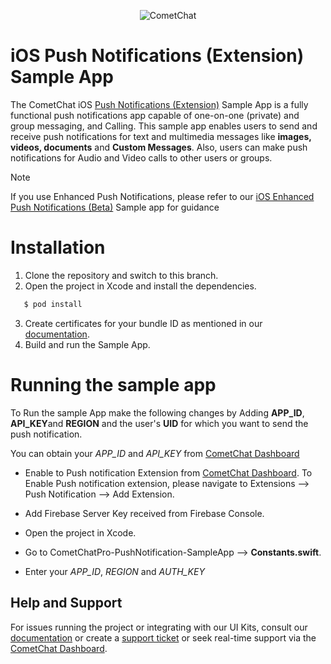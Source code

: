 <p align="center">
  <img alt="CometChat" src="https://assets.cometchat.io/website/images/logos/banner.png">
</p>

# iOS Push Notifications (Extension) Sample App

The CometChat iOS [Push Notifications (Extension)](https://www.cometchat.com/docs-beta/extensions/ios-apns-push-notifications) Sample App is a fully functional push notifications app capable of one-on-one (private) and group messaging, and Calling. This sample app enables users to send and receive push notifications for text and multimedia messages like **images, videos, documents** and **Custom Messages**. Also, users can make push notifications for Audio and Video calls to other users or groups.

> [!NOTE]
> If you use Enhanced Push Notifications, please refer to our [iOS Enhanced Push Notifications (Beta)](https://github.com/cometchat/cometchat-push-notification-app-ios) Sample app for guidance

# Installation

1.  Clone the repository and switch to this branch.
2.  Open the project in Xcode and install the dependencies.

```sh
   $ pod install
```

3. Create certificates for your bundle ID as mentioned in our [documentation](https://prodocs.cometchat.com/docs/ios-extensions-enhanced-push-notification).
4. Build and run the Sample App.

# Running the sample app

To Run the sample App make the following changes by Adding **APP_ID**, **API_KEY**and **REGION** and the user's **UID** for which you want to send the push notification.

You can obtain your _APP_ID_ and _API_KEY_ from [CometChat Dashboard](https://app.cometchat.com/)

- Enable to Push notification Extension from [CometChat Dashboard](https://app.cometchat.com/). To Enable Push notification extension, please navigate to Extensions --> Push Notification --> Add Extension.

- Add Firebase Server Key received from Firebase Console.
- Open the project in Xcode.
- Go to CometChatPro-PushNotification-SampleApp --> **Constants.swift**.
- Enter your _APP_ID_, _REGION_ and _AUTH_KEY_

## Help and Support

For issues running the project or integrating with our UI Kits, consult our [documentation](https://www.cometchat.com/docs-beta/extensions/ios-apns-push-notifications) or create a [support ticket](https://help.cometchat.com/hc/en-us) or seek real-time support via the [CometChat Dashboard](https://app.cometchat.com/).
